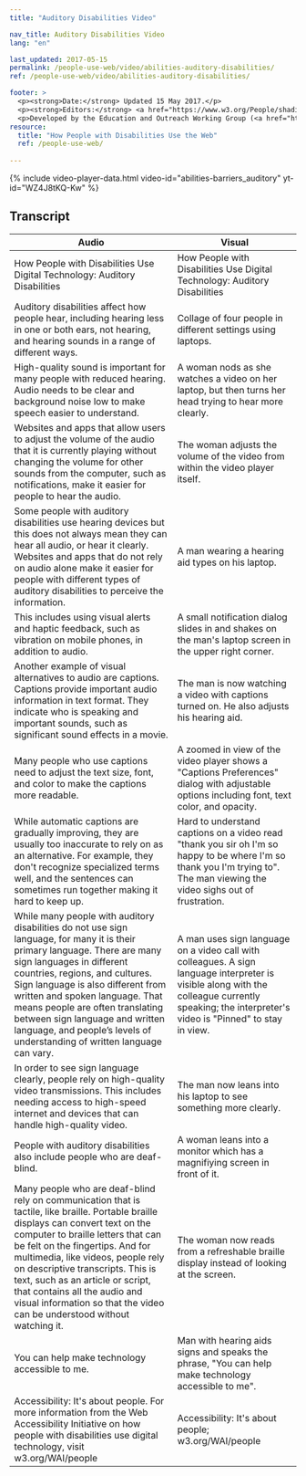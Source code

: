 ```yaml
---
title: "Auditory Disabilities Video"

nav_title: Auditory Disabilities Video
lang: "en"

last_updated: 2017-05-15
permalink: /people-use-web/video/abilities-auditory-disabilities/
ref: /people-use-web/video/abilities-auditory-disabilities/

footer: >
  <p><strong>Date:</strong> Updated 15 May 2017.</p>
  <p><strong>Editors:</strong> <a href="https://www.w3.org/People/shadi/">Shadi Abou_Zahra</a>. Previous editor: <a href="https://www.w3.org/People/Brewer/">Judy Brewer</a>. <a href="https://www.w3.org/WAI/intro/people-use-web/acknowledgments">Acknowledgments</a>.</p>
  <p>Developed by the Education and Outreach Working Group (<a href="http://www.w3.org/WAI/EO/">EOWG</a>). Previously developed with the <a href="https://www.w3.org/WAI/EO/2008/wai-age-tf">WAI-AGE Task Force</a>, with support of the <a href="https://www.w3.org/WAI/WAI-AGE/">WAI-AGE Project</a>.</p>
resource:
  title: "How People with Disabilities Use the Web"
  ref: /people-use-web/
  
---
```


{% include video-player-data.html
    video-id="abilities-barriers_auditory"
    yt-id="WZ4J8tKQ-Kw"
%}

## Transcript

<table>
  <thead>
    <tr>
      <th>
        Audio
      </th>
      <th>
        Visual
      </th>
    </tr>
  </thead>
  <tbody>
    <tr>
      <td>
        How People with Disabilities Use Digital Technology: Auditory Disabilities
      </td>
      <td>
        How People with Disabilities Use Digital Technology: Auditory Disabilities
      </td>
    </tr>
    <tr>
      <td>
        Auditory disabilities affect how people hear, including hearing less in one or both ears, not hearing, and hearing sounds in a range of different ways.
      </td>
      <td>
        Collage of four people in different settings using laptops.
      </td>
    </tr>
    <tr>
      <td>
        High-quality sound is important for many people with reduced hearing. Audio needs to be clear and background noise low to make speech easier to understand.
      </td>
      <td>
        A woman nods as she watches a video on her laptop, but then turns her head trying to hear more clearly.
      </td>
    </tr>
    <tr>
      <td>
        Websites and apps that allow users to adjust the volume of the audio that it is currently playing without changing the volume for other sounds from the computer, such as notifications, make it easier for people to hear the audio.
      </td>
      <td>
        The woman adjusts the volume of the video from within the video player itself.
      </td>
    </tr>
    <tr>
      <td>
        Some people with auditory disabilities use hearing devices but this does not always mean they can hear all audio, or hear it clearly. Websites and apps that do not rely on audio alone make it easier for people with different types of auditory disabilities to perceive the information.
      </td>
      <td>
        A man wearing a hearing aid types on his laptop.
      </td>
    </tr>
    <tr>
      <td>
        This includes using visual alerts and haptic feedback, such as vibration on mobile phones, in addition to audio.
      </td>
      <td>
        A small notification dialog slides in and shakes on the man's laptop screen in the upper right corner.
      </td>
    </tr>
    <tr>
      <td>
        Another example of visual alternatives to audio are captions. Captions provide important audio information in text format. They indicate who is speaking and important sounds, such as significant sound effects in a movie.
      </td>
      <td>
        The man is now watching a video with captions turned on. He also adjusts his hearing aid.
      </td>
    </tr>
    <tr>
      <td>
        Many people who use captions need to adjust the text size, font, and color to make the captions more readable.
      </td>
      <td>
        A zoomed in view of the video player shows a "Captions Preferences" dialog with adjustable options including font, text color, and opacity.
      </td>
    </tr>
    <tr>
      <td>
        While automatic captions are gradually improving, they are usually too inaccurate to rely on as an alternative. For example, they don't recognize specialized terms well, and the sentences can sometimes run together making it hard to keep up.
      </td>
      <td>
        Hard to understand captions on a video read "thank you sir oh I'm so happy to be where I'm so thank you I'm trying to". The man viewing the video sighs out of frustration.
      </td>
    </tr>
    <tr>
      <td>
        While many people with auditory disabilities do not use sign language, for many it is their primary language. There are many sign languages in different countries, regions, and cultures. Sign language is also different from written and spoken language. That means people are often translating between sign language and written language, and people’s levels of understanding of written language can vary.
      </td>
      <td>
        A man uses sign language on a video call with colleagues. A sign language interpreter is visible along with the colleague currently speaking; the interpreter's video is "Pinned" to stay in view.
      </td>
    </tr>
    <tr>
      <td>
        In order to see sign language clearly, people rely on high-quality video transmissions. This includes needing access to high-speed internet and devices that can handle high-quality video.
      </td>
      <td>
        The man now leans into his laptop to see something more clearly.
      </td>
    </tr>
    <tr>
      <td>
        People with auditory disabilities also include people who are deaf-blind.
      </td>
      <td>
        A woman leans into a monitor which has a magnifiying screen in front of it.
      </td>
    </tr>
    <tr>
      <td>
        Many people who are deaf-blind rely on communication that is tactile, like braille. Portable braille displays can convert text on the computer to braille letters that can be felt on the fingertips. And for multimedia, like videos, people rely on descriptive transcripts. This is text, such as an article or script, that contains all the audio and visual information so that the video can be understood without watching it.
      </td>
      <td>
        The woman now reads from a refreshable braille display instead of looking at the screen.
      </td>
    </tr>
    <tr>
      <td>
        You can help make technology accessible to me.
      </td>
      <td>
        Man with hearing aids signs and speaks the phrase, "You can help make technology accessible to me".
      </td>
    </tr>
    <tr>
      <td>
        Accessibility: It's about people. For more information from the Web Accessibility Initiative on how people with disabilities use digital technology, visit w3.org/WAI/people
      </td>
      <td>
        Accessibility: It's about people; w3.org/WAI/people
      </td>
    </tr>
  </tbody>
</table>